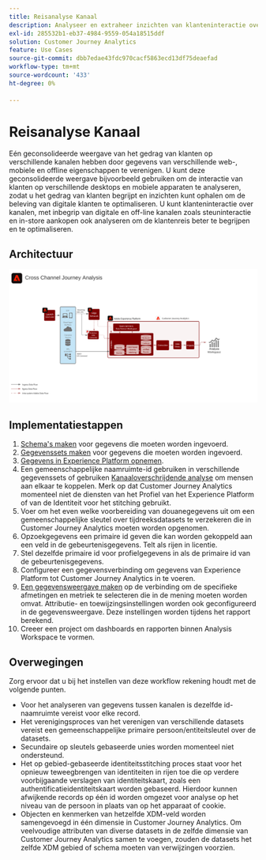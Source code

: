 ```yaml
---
title: Reisanalyse Kanaal
description: Analyseer en extraheer inzichten van klanteninteractie over de klantenreis.
exl-id: 285532b1-eb37-4984-9559-054a18515ddf
solution: Customer Journey Analytics
feature: Use Cases
source-git-commit: dbb7edae43fdc970cacf5863ecd13df75deaefad
workflow-type: tm+mt
source-wordcount: '433'
ht-degree: 0%

---
```


# Reisanalyse Kanaal

Eén geconsolideerde weergave van het gedrag van klanten op verschillende kanalen hebben door gegevens van verschillende web-, mobiele en offline eigenschappen te verenigen. U kunt deze geconsolideerde weergave bijvoorbeeld gebruiken om de interactie van klanten op verschillende desktops en mobiele apparaten te analyseren, zodat u het gedrag van klanten begrijpt en inzichten kunt ophalen om de beleving van digitale klanten te optimaliseren. U kunt klanteninteractie over kanalen, met inbegrip van digitale en off-line kanalen zoals steuninteractie en in-store aankopen ook analyseren om de klantenreis beter te begrijpen en te optimaliseren.

## Architectuur

![Kanaalarchitectuur](../assets/cross-channel-architecture.svg)

## Implementatiestappen

1. [Schema&#39;s maken](https://experienceleague.adobe.com/docs/experience-platform/xdm/tutorials/create-schema-ui.html) voor gegevens die moeten worden ingevoerd.
1. [Gegevenssets maken](https://experienceleague.adobe.com/docs/platform-learn/tutorials/data-ingestion/create-datasets-and-ingest-data.html) voor gegevens die moeten worden ingevoerd.
1. [Gegevens in Experience Platform opnemen](https://experienceleague.adobe.com/docs/platform-learn/tutorials/data-ingestion/understanding-data-ingestion.html).
1. Een gemeenschappelijke naamruimte-id gebruiken in verschillende gegevenssets of gebruiken [Kanaaloverschrijdende analyse](/help/connections/cca/overview.md) om mensen aan elkaar te koppelen. Merk op dat Customer Journey Analytics momenteel niet de diensten van het Profiel van het Experience Platform of van de Identiteit voor het stitching gebruikt.
1. Voer om het even welke voorbereiding van douanegegevens uit om een gemeenschappelijke sleutel over tijdreeksdatasets te verzekeren die in Customer Journey Analytics moeten worden opgenomen.
1. Opzoekgegevens een primaire id geven die kan worden gekoppeld aan een veld in de gebeurtenisgegevens. Telt als rijen in licentie.
1. Stel dezelfde primaire id voor profielgegevens in als de primaire id van de gebeurtenisgegevens.
1. Configureer een gegevensverbinding om gegevens van Experience Platform tot Customer Journey Analytics in te voeren.
1. [Een gegevensweergave maken](/help/data-views/create-dataview.md) op de verbinding om de specifieke afmetingen en metriek te selecteren die in de mening moeten worden omvat. Attributie- en toewijzingsinstellingen worden ook geconfigureerd in de gegevensweergave. Deze instellingen worden tijdens het rapport berekend.
1. Creeer een project om dashboards en rapporten binnen Analysis Workspace te vormen.

## Overwegingen

Zorg ervoor dat u bij het instellen van deze workflow rekening houdt met de volgende punten.

* Voor het analyseren van gegevens tussen kanalen is dezelfde id-naamruimte vereist voor elke record.
* Het verenigingsproces van het verenigen van verschillende datasets vereist een gemeenschappelijke primaire persoon/entiteitsleutel over de datasets.
* Secundaire op sleutels gebaseerde unies worden momenteel niet ondersteund.
* Het op gebied-gebaseerde identiteitsstitching proces staat voor het opnieuw teweegbrengen van identiteiten in rijen toe die op verdere voorbijgaande verslagen van identiteitskaart, zoals een authentificatieidentiteitskaart worden gebaseerd. Hierdoor kunnen afwijkende records op één id worden omgezet voor analyse op het niveau van de persoon in plaats van op het apparaat of cookie.
* Objecten en kenmerken van hetzelfde XDM-veld worden samengevoegd in één dimensie in Customer Journey Analytics. Om veelvoudige attributen van diverse datasets in de zelfde dimensie van Customer Journey Analytics samen te voegen, zouden de datasets het zelfde XDM gebied of schema moeten van verwijzingen voorzien.
